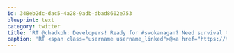 ```yaml
---
id: 348eb2dc-dac5-4a28-9adb-dbad8602e753
blueprint: text
category: twitter
title: 'RT @chadkoh: Developers! Ready for #swokanagan? Need survival tips? Come to #devKL and discuss how to Startup Weekend as a dev http://t. ...'
caption: 'RT <span class="username username_linked">@<a href="https://twitter.com/chadkoh" title="Chad Kohalyk">chadkoh</a></span>: Developers! Ready for <span class="hashtag hashtag_local">#<a href="http://tweettemp.darylchymko.ca/?tag=swokanagan">swokanagan</a>? Need survival tips? Come to <span class="hashtag hashtag_local">#<a href="http://tweettemp.darylchymko.ca/?tag=devkl">devKL</a> and discuss how to Startup Weekend as a dev http://t. ...'
---
```

